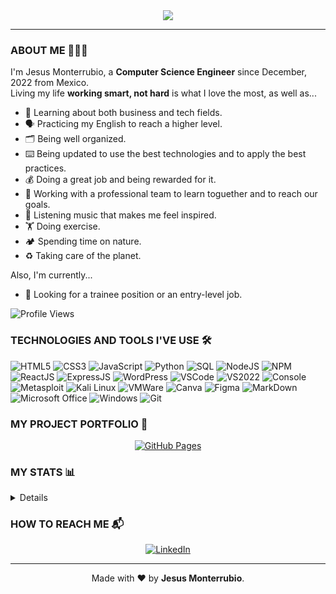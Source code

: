 <div align="center">
  <img src="https://readme-typing-svg.herokuapp.com?font=Comfortaa&color=%23DAA520&size=30&center=true&vCenter=true&width=450&lines=Hi+There!+%F0%9F%91%8B;I'm+Jesus+Monterrubio+%F0%9F%98%8E;A+Computer+Science+Engineer+%F0%9F%92%BB;Nice+To+Meet+You!+%F0%9F%99%8C">
  <br>
  
  ---
</div>

### ABOUT ME 👨🏽‍💻 

I'm Jesus Monterrubio, a **Computer Science Engineer** since December, 2022 from Mexico.
<br>
Living my life **working smart, not hard** is what I love the most, as well as...

- 🧠 Learning about both business and tech fields.
- 🗣 Practicing my English to reach a higher level.
- 🗂️ Being well organized. 
- ⌨️ Being updated to use the best technologies and to apply the best practices.
- 💰 Doing a great job and being rewarded for it.
- 👥 Working with a professional team to learn toguether and to reach our goals.
- 🎷 Listening music that makes me feel inspired.
- 🏋️ Doing exercise.
- 🏕️ Spending time on nature.
- ♻️ Taking care of the planet.

Also, I'm currently...

- 🔭 Looking for a trainee position or an entry-level job.

![Profile Views](https://komarev.com/ghpvc/?username=v-crypt)

### TECHNOLOGIES AND TOOLS I'VE USE 🛠

![HTML5](https://img.icons8.com/color/30/html-5.png)
![CSS3](https://img.icons8.com/color/30/css3.png)
![JavaScript](https://img.icons8.com/color/30/javascript.png)
![Python](https://img.icons8.com/color/30/python.png)
![SQL](https://img.icons8.com/color/30/sql.png)
![NodeJS](https://img.icons8.com/color/30/nodejs.png)
![NPM](https://img.icons8.com/color/30/npm.png)
![ReactJS](https://img.icons8.com/color/30/react-native.png)
![ExpressJS](https://img.icons8.com/color/30/express-js.png)
![WordPress](https://img.icons8.com/color/30/wordpress.png)
![VSCode](https://img.icons8.com/color/30/visual-studio-code-2019.png)
![VS2022](https://img.icons8.com/color/30/visual-studio.png)
![Console](https://img.icons8.com/color/30/console.png)
![Metasploit](https://img.icons8.com/color/30/metasploit.png)
![Kali Linux](https://img.icons8.com/color/30/kali-linux.png)
![VMWare](https://img.icons8.com/color/30/vmware.png)
![Canva](https://img.icons8.com/color/30/canva.png)
![Figma](https://img.icons8.com/color/30/figma.png)
![MarkDown](https://img.icons8.com/color/30/markdown.png)
![Microsoft Office](https://img.icons8.com/color/30/microsoft.png)
![Windows](https://img.icons8.com/color/30/windows-10.png)
![Git](https://img.icons8.com/color/30/git.png)

### MY PROJECT PORTFOLIO 💼

<div align="center">
  <a href="https://V-Crypt.github.io"><img src="https://img.shields.io/badge/-GitHub_Pages-444444?style=flat-square&logo=GitHub&logoColor=white" alt="GitHub Pages"></a>
</div>

### MY STATS 📊

<details>
<table align="center" style="text-align:center">
<tr>
<th> ⚡ Wakatime </th>
</tr>
<tr>
<td>

[![V-Crypt's wakatime stats](https://github-readme-stats.vercel.app/api/wakatime?username=V_Crypt&theme=tokyonight&layout=compact&custom_title=Jesús+Monterrubio's+Wakatime+Stats)](https://github.com/V_Crypt/github-readme-stats)
</td>
</tr>
</table>
</details>

### HOW TO REACH ME 📬

<div align="center">
  <a href="https://www.linkedin.com/in/jsmonterrubio/"><img src="https://img.shields.io/badge/-LinkedIn-0e76a8?style=flat-square&logo=Linkedin&logoColor=white" alt="LinkedIn"></a>
  <br>
  
  ---  
  Made with ❤️ by **Jesus Monterrubio**.
</div>
